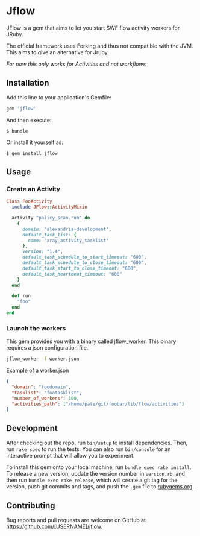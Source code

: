 # Jflow

JFlow is a gem that aims to let you start SWF flow activity workers for JRuby.

The official framework uses Forking and thus not compatible with the JVM. This aims to give an alternative for Jruby.

*For now this only works for Activities and not workflows*

## Installation

Add this line to your application's Gemfile:

```ruby
gem 'jflow'
```

And then execute:

    $ bundle

Or install it yourself as:

    $ gem install jflow

## Usage

### Create an Activity

```ruby
Class FooActivity
  include JFlow::ActivityMixin

  activity "policy_scan.run" do
    {
      domain: "alexandria-development",
      default_task_list: {
        name: "xray_activity_tasklist"
      },
      version: "1.4",
      default_task_schedule_to_start_timeout: "600",
      default_task_schedule_to_close_timeout: "600",
      default_task_start_to_close_timeout: "600",
      default_task_heartbeat_timeout: "600"
    }
  end

  def run
    "foo"
  end
end
```

### Launch the workers

This gem provides you with a binary called jflow_worker. This binary requires a json configuration file.

```bash
jflow_worker -f worker.json
```

Example of a worker.json
```json
{
  "domain": "foodomain",
  "tasklist": "footasklist",
  "number_of_workers": 100,
  "activities_path": ["/home/pate/git/foobar/lib/flow/activities"]
}
```

## Development

After checking out the repo, run `bin/setup` to install dependencies. Then, run `rake spec` to run the tests. You can also run `bin/console` for an interactive prompt that will allow you to experiment.

To install this gem onto your local machine, run `bundle exec rake install`. To release a new version, update the version number in `version.rb`, and then run `bundle exec rake release`, which will create a git tag for the version, push git commits and tags, and push the `.gem` file to [rubygems.org](https://rubygems.org).

## Contributing

Bug reports and pull requests are welcome on GitHub at https://github.com/[USERNAME]/jflow.

